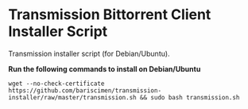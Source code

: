 Transmission Bittorrent Client Installer Script
====================

Transmission installer script (for Debian/Ubuntu).

**Run the following commands to install on Debian/Ubuntu**

```
wget --no-check-certificate https://github.com/bariscimen/transmission-installer/raw/master/transmission.sh && sudo bash transmission.sh
```
